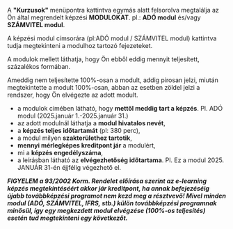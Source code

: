 A **"Kurzusok"** menüpontra kattintva egymás alatt felsorolva megtalálja az Ön által megrendelt képzési **MODULOKAT**. pl.: **ADÓ modul** és/vagy **SZÁMVITEL modul**.  

A képzési modul címsorára (pl:ADÓ modul / SZÁMVITEL modul) kattintva tudja megtekinteni a modulhoz tartozó fejezeteket.

A modulok mellett láthatja, hogy Ön ebből eddig mennyit teljesített, százalékos formában. 

Ameddig nem teljesítette 100%-osan a modult, addig pirosan jelzi, miután megtekintette a modult 100%-osan, abban az esetben zöldel jelzi a rendszer, hogy Ön elvégezte az adott modult. 

* a modulok címében látható, hogy **mettől meddig tart a képzés**. Pl. ADÓ modul (2025.január 1.-2025.január 31.) 
* az adott modulnál láthatja a **modul hivatalos nevét**, 
* a **képzés teljes időtartamát** (pl: 380 perc), 
* a modul milyen **szakterülethez tartotik**,
* **mennyi mérlegképes kreditpont jár** a modulért,
* mi a **képzés engedélyszáma**, 
* a leírásban látható az **elvégezhetőség időtartama**. Pl. Ez a modul 2025. JANUÁR 31-én éjjfélig végezhető el.

***FIGYELEM a 93/2002 Korm. Rendelet előírása szerint az e-learning képzés megtekintéséért akkor jár kreditpont, ha annak befejezéséig újabb továbbképzési programot nem kezd meg a résztvevő!
Mivel minden modul (ADÓ, SZÁMVITEL, IFRS, stb.) külön továbbképzési programnak minősül, így egy megkezdett modul elvégzése (100%-os teljesítés) esetén tud megtekinteni egy következőt.***
